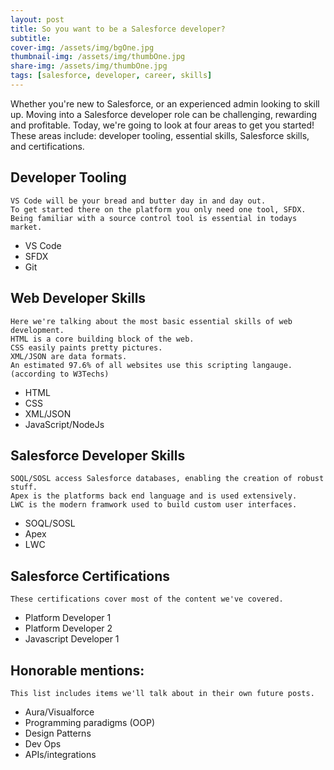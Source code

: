 ```yaml
---
layout: post
title: So you want to be a Salesforce developer?
subtitle:
cover-img: /assets/img/bgOne.jpg
thumbnail-img: /assets/img/thumbOne.jpg
share-img: /assets/img/thumbOne.jpg
tags: [salesforce, developer, career, skills]
---
```


Whether you're new to Salesforce, or an experienced admin looking to skill up. Moving into a Salesforce developer role can be challenging, rewarding and profitable. Today, we're going to look at four areas to get you started! These areas include: developer tooling, essential skills, Salesforce skills, and certifications.

## Developer Tooling

    VS Code will be your bread and butter day in and day out.
    To get started there on the platform you only need one tool, SFDX.
    Being familiar with a source control tool is essential in todays market.

<ul>
  <li>VS Code</li>
  <li>SFDX</li>
  <li>Git</li>
</ul>

## Web Developer Skills

    Here we're talking about the most basic essential skills of web development.
    HTML is a core building block of the web.
    CSS easily paints pretty pictures.
    XML/JSON are data formats.
    An estimated 97.6% of all websites use this scripting langauge. (according to W3Techs)

<ul>
  <li>HTML</li>
  <li>CSS</li>
  <li>XML/JSON</li>
  <li>JavaScript/NodeJs</li>
</ul>

## Salesforce Developer Skills

    SOQL/SOSL access Salesforce databases, enabling the creation of robust stuff.
    Apex is the platforms back end language and is used extensively.
    LWC is the modern framwork used to build custom user interfaces.

<ul>
  <li>SOQL/SOSL</li>
  <li>Apex</li>
  <li>LWC</li>
</ul>

## Salesforce Certifications

    These certifications cover most of the content we've covered.

<ul>
  <li>Platform Developer 1</li>
  <li>Platform Developer 2</li>
  <li>Javascript Developer 1</li>
</ul>

## Honorable mentions:

    This list includes items we'll talk about in their own future posts.

<ul>
  <li>Aura/Visualforce</li>
  <li>Programming paradigms (OOP)</li>
  <li>Design Patterns</li>
  <li>Dev Ops</li>
  <li>APIs/integrations</li>
</ul>
